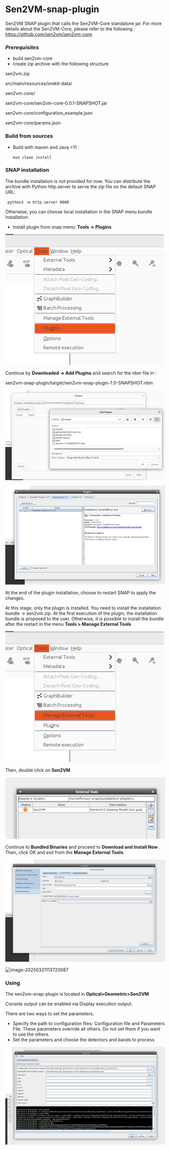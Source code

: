 # Sen2VM-snap-plugin

Sen2VM SNAP plugin that calls the Sen2VM-Core standalone jar. For more details about the Sen2VM-Core, please refer to the following : https://github.com/sen2vm/sen2vm-core.

### *Prerequisites*

* build sen2vm-core
* create zip archive with the following structure

sen2vm.zip 

  src/main/resources/orekit-data/ 

  sen2vm-core/

  sen2vm-core/sen2vm-core-0.0.1-SNAPSHOT.jar 

  sen2vm-core/configuration_example.json 

  sen2vm-core/params.json 

### Build from sources

* Build with maven and Java >11 :

  ``mvn clean install``

###  SNAP installation

The bundle installation is not provided for now. You can distribute the archive with Python http.server to serve the zip file on the default SNAP URL:


``	python3 -m http.server 8000 ``

Otherwise, you can choose local installation in the SNAP menu bundle installation.



* Install plugin from snap menu: **Tools → Plugins** 

![img](doc/images/plugin_menu.png) 

 

 

Continue by  **Downloaded → Add Plugins** and search for the nbm file in :

sen2vm-snap-plugin/target/sen2vm-snap-plugin-1.0-SNAPSHOT.nbm 



![img](doc/images/install_plugin.png) 





![image-20250321112719642](doc/images/install_plugin_menu.png)

At the end of the plugin installation, choose to restart SNAP to apply the changes.



At this stage, only the plugin is installed. You need to install the installation bundle -> sen2vm.zip. At the first execution of the plugin, the installation bundle is proposed to the user. Otherwise, it is possible to install the bundle after the restart in the menu **Tools > Manage External Tools**

![img](doc/images/manager_ext_tools_menu.png) 

 

Then, double click on  **Sen2VM**

![image-20250321113130636](doc/images/manager_ext_tools_view.png)

Continue to **Bundled Binaries** and proceed to **Download and Install Now** . Then, click OK and exit from the **Manage External Tools**.



![image-20250318171300788](doc/images/install_bundle_menu.png) 

![image-20250321113720087](/home/florian/snap_dev/sen2vm-snap-plugin/doc/images/manager_ext_tools_view_green.png)

### Using

The sen2vm-snap-plugin is located in **Optical>Geometric>Sen2VM**

Console output can be enabled via Display execution output.

There are two ways to set the parameters. 

* Specify the path to configuration files: Configuration file and Parameters File. These parameters override all others. Do not set them if you want to use the others. 
* Set the parameters and choose the detectors and bands to process



![image-20250321114953248](doc/images/process.png)
